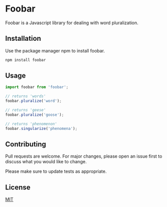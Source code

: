 # Foobar

Foobar is a Javascript library for dealing with word pluralization.

## Installation

Use the package manager npm to install foobar.

```bash
npm install foobar
```

## Usage

```typescript
import foobar from 'foobar';

// returns 'words'
foobar.pluralize('word');

// returns 'geese'
foobar.pluralize('goose');

// returns 'phenomenon'
foobar.singularize('phenomena');
```

## Contributing

Pull requests are welcome. For major changes, please open an issue first
to discuss what you would like to change.

Please make sure to update tests as appropriate.

## License

[MIT](https://choosealicense.com/licenses/mit/)
